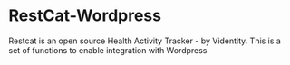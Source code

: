 RestCat-Wordpress
=================

Restcat is an open source Health Activity Tracker - by Videntity. This is a set of functions to enable integration with Wordpress